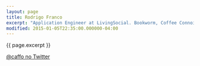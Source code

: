 ```yaml
---
layout: page
title: Rodrigo Franco
excerpt: "Application Engineer at LivingSocial. Bookworm, Coffee Connoisseur and Dungeon Crawler Aficionado. お宅."
modified: 2015-01-05T22:35:00.000000-04:00
---
```


{{ page.excerpt }}

[@caffo no Twitter](https://twitter.com/caffo)
